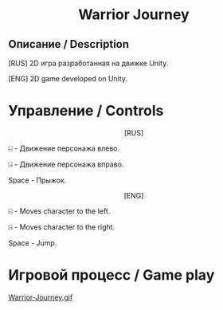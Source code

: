 # <Center>Warrior Journey</Center>
<h2> Описание / Description </h2>
[RUS] 2D игра разработанная на движке Unity.

[ENG] 2D game developed on Unity.

# Управление / Controls
<center>[RUS]</center>

⍇ - Движение персонажа влево.

⍈ - Движение персонажа вправо.

Space -  Прыжок.

<center>[ENG]</center>

⍇ - Moves character to the left.

⍈ - Moves character to the right.

Space -  Jump.

# Игровой процесс / Game play
<!--Gif-->
[Warrior-Journey.gif](https://postimg.cc/N5H1XnS1)
